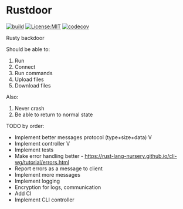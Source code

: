 # Rustdoor
[![build](https://travis-ci.org/talbor49/rustdoor.svg?branch=master)](https://travis-ci.org/talbor49/rustdoor)
[![License:MIT](https://img.shields.io/badge/License-MIT-yellow.svg)](https://opensource.org/licenses/MIT)
[![codecov](https://codecov.io/gh/talbor49/rustdoor/branch/master/graph/badge.svg)](https://codecov.io/gh/talbor49/rustdoor)

Rusty backdoor


Should be able to:
1. Run
2. Connect
3. Run commands
4. Upload files
5. Download files



Also:
1. Never crash
2. Be able to return to normal state



TODO by order:
* Implement better messages protocol (type+size+data) V
* Implement controller V
* Implement tests
* Make error handling better - https://rust-lang-nursery.github.io/cli-wg/tutorial/errors.html
* Report errors as a message to client
* Implement more messages
* Implement logging
* Encryption for logs, communication
* Add CI
* Implement CLI controller
